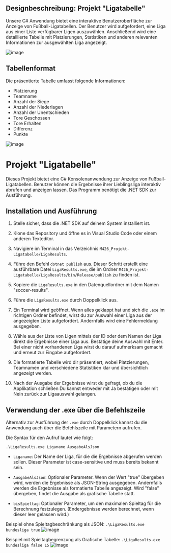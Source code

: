 ## Designbeschreibung: Projekt "Ligatabelle"

Unsere C# Anwendung bietet eine interaktive Benutzeroberfläche zur Anzeige von Fußball-Ligatabellen. Der Benutzer wird aufgefordert, eine Liga aus einer Liste verfügbarer Ligen auszuwählen. Anschließend wird eine detaillierte Tabelle mit Platzierungen, Statistiken und anderen relevanten Informationen zur ausgewählten Liga angezeigt.

![image](https://github.com/INF22dL-Jeremy-Mathis/M426_Projekt-Ligatabelle/assets/124058148/cc663308-9dc5-453a-84e8-ef889d86f1d3)




## Tabellenformat

Die präsentierte Tabelle umfasst folgende Informationen:

- Platzierung
- Teamname
- Anzahl der Siege
- Anzahl der Niederlagen
- Anzahl der Unentschieden
- Tore Geschossen
- Tore Erhalten
- Differenz
- Punkte

![image](https://github.com/INF22dL-Jeremy-Mathis/M426_Projekt-Ligatabelle/assets/124058148/80002b3f-55fb-4d80-b80e-eca7c776b06f)



# Projekt "Ligatabelle"

Dieses Projekt bietet eine C# Konsolenanwendung zur Anzeige von Fußball-Ligatabellen. Benutzer können die Ergebnisse ihrer Lieblingsliga interaktiv abrufen und anzeigen lassen. Das Programm benötigt die .NET SDK zur Ausführung.



## Installation und Ausführung

1. Stelle sicher, dass die .NET SDK auf deinem System installiert ist.
   
2. Klone das Repository und öffne es in Visual Studio Code oder einem anderen Texteditor.
   
3. Navigiere im Terminal in das Verzeichnis `M426_Projekt-Ligatabelle/LigaResults`.
   
4. Führe den Befehl `dotnet publish` aus. Dieser Schritt erstellt eine ausführbare Datei `LigaResults.exe`, die im Ordner `M426_Projekt-Ligatabelle/LigaResults/bin/Release/publish` zu finden ist.
   
5. Kopiere die `LigaResults.exe` in den Datenquellordner mit dem Namen "soccer-results".
   
6. Führe die `LigaResults.exe` durch Doppelklick aus.

7. Ein Terminal wird geöffnet. Wenn alles geklappt hat und sich die `.exe` im richtigen Ordner befindet, wirst du zur Auswahl einer Liga aus der angezeigten Liste aufgefordert. Andernfalls wird eine Fehlermeldung ausgegeben.

8. Wähle aus der Liste von Ligen mittels der ID oder dem Namen der Liga direkt die Ergebnisse einer Liga aus. Bestätige deine Auswahl mit Enter. Bei einer nicht vorhandenen Liga wirst du darauf aufmerksam gemacht und erneut zur Eingabe aufgefordert.

9. Die formatierte Tabelle wird dir präsentiert, wobei Platzierungen, Teamnamen und verschiedene Statistiken klar und übersichtlich angezeigt werden.

10. Nach der Ausgabe der Ergebnisse wirst du gefragt, ob du die Applikation schließen Du kannst entweder mit Ja bestätigen oder mit Nein zurück zur Ligaauswahl gelangen.



## Verwendung der .exe über die Befehlszeile

Alternativ zur Ausführung der `.exe` durch Doppelklick kannst du die Anwendung auch über die Befehlszeile mit Parametern aufrufen.

Die Syntax für den Aufruf lautet wie folgt:

`.\LigaResults.exe Liganame AusgabeAlsJson`

- `Liganame`: Der Name der Liga, für die die Ergebnisse abgerufen werden sollen. Dieser Parameter ist case-sensitive und muss bereits bekannt sein.

- `AusgabeAlsJson`: Optionaler Parameter. Wenn der Wert "true" übergeben wird, werden die Ergebnisse als JSON-String ausgegeben. Andernfalls werden die Ergebnisse als formatierte Tabelle angezeigt. Wird "false" übergeben, findet die Ausgabe als grafische Tabelle statt.
- `bisSpieltag`: Optionaler Parameter, um den maximalen Spieltag für die Berechnung festzulegen. (Endergebnisse werden berechnet, wenn dieser leer gelassen wird.)

Beispiel ohne Spieltagbeschränkung als JSON:
`.\LigaResults.exe bundesliga true`
![image](https://github.com/INF22dL-Jeremy-Mathis/M426_Projekt-Ligatabelle/assets/124058148/c8bb99fd-067d-4139-963a-15a2539e802b)


Beispiel mit Spieltagbegrenzung als Grafische Tabelle:
`.\LigaResults.exe bundesliga false 15`
![image](https://github.com/INF22dL-Jeremy-Mathis/M426_Projekt-Ligatabelle/assets/124058148/7523f439-5d45-436a-babd-5b5b39be9502)



